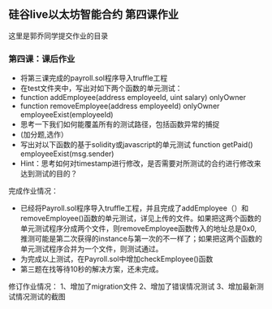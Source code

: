 ## 硅谷live以太坊智能合约 第四课作业
这里是郭乔同学提交作业的目录

### 第四课：课后作业
- 将第三课完成的payroll.sol程序导入truffle工程
- 在test文件夹中，写出对如下两个函数的单元测试：
- function addEmployee(address employeeId, uint salary) onlyOwner
- function removeEmployee(address employeeId) onlyOwner employeeExist(employeeId)
- 思考一下我们如何能覆盖所有的测试路径，包括函数异常的捕捉
- (加分题,选作）
- 写出对以下函数的基于solidity或javascript的单元测试 function getPaid() employeeExist(msg.sender)
- Hint：思考如何对timestamp进行修改，是否需要对所测试的合约进行修改来达到测试的目的？

完成作业情况：
- 已经将Payroll.sol程序导入truffle工程，并且完成了addEmployee（）和removeEmployee()函数的单元测试，详见上传的文件。如果把这两个函数的单元测试程序分成两个文件，则removeEmployee函数传入的地址总是0x0, 推测可能是第二次获得的instance与第一次的不一样了；如果把这两个函数的单元测试程序合并为一个文件，则测试通过。
- 为完成以上测试，在Payroll.sol中增加checkEmployee()函数
- 第三题在找等待10秒的解决方案，还未完成。

修订作业情况：
1、增加了migration文件
2、增加了错误情况测试
3、增加最新测试情况测试的截图
